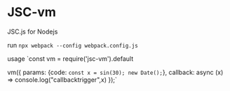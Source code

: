 # JSC-vm
JSC.js for Nodejs

run `npx webpack --config webpack.config.js`

usage 
`const vm = require('jsc-vm').default

vm({
    params: {code: `
    const x = sin(30);
    new Date();
    `},
    callback: async (x) => console.log("callbacktrigger",x)
});`